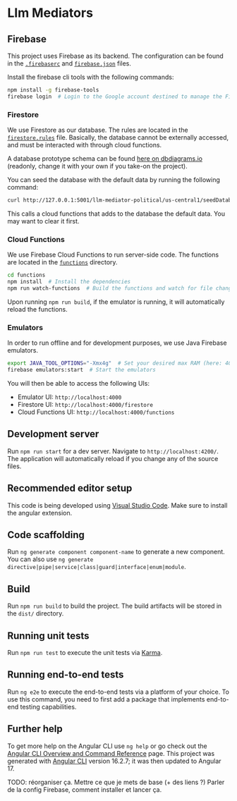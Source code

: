 # Llm Mediators

## Firebase

This project uses Firebase as its backend. The configuration can be found in the [`.firebaserc`](./.firebaserc) and [`firebase.json`](./firebase.json) files.

Install the firebase cli tools with the following commands:

```bash
npm install -g firebase-tools
firebase login  # Login to the Google account destined to manage the Firebase project
```

### Firestore

We use Firestore as our database. The rules are located in the [`firestore.rules`](./firestore.rules) file.
Basically, the database cannot be externally accessed, and must be interacted with through cloud functions.

A database prototype schema can be found [here on dbdiagrams.io](https://dbdiagram.io/d/Firebase-LLM-Mediation-660d473a03593b6b61123f24) (readonly, change it with your own if you take-on the project).

You can seed the database with the default data by running the following command:

```bash
curl http://127.0.0.1:5001/llm-mediator-political/us-central1/seedDatabase
```

This calls a cloud functions that adds to the database the default data. You may want to clear it first.

### Cloud Functions

We use Firebase Cloud Functions to run server-side code. The functions are located in the [`functions`](./functions) directory.

```bash
cd functions
npm install  # Install the dependencies
npm run watch-functions  # Build the functions and watch for file changes for rebuilding
```

Upon running `npm run build`, if the emulator is running, it will automatically reload the functions.

### Emulators

In order to run offline and for development purposes, we use Java Firebase emulators.

```bash
export JAVA_TOOL_OPTIONS="-Xmx4g"  # Set your desired max RAM (here: 4GB)
firebase emulators:start  # Start the emulators
```

You will then be able to access the following UIs:

- Emulator UI: `http://localhost:4000`
- Firestore UI: `http://localhost:4000/firestore`
- Cloud Functions UI: `http://localhost:4000/functions`

## Development server

Run `npm run start` for a dev server. Navigate to `http://localhost:4200/`. The application will automatically reload if you change any of the source files.

## Recommended editor setup

This code is being developed using [Visual Studio Code](https://code.visualstudio.com/). Make sure to install the angular extension.

## Code scaffolding

Run `ng generate component component-name` to generate a new component. You can also use `ng generate directive|pipe|service|class|guard|interface|enum|module`.

## Build

Run `npm run build` to build the project. The build artifacts will be stored in the `dist/` directory.

## Running unit tests

Run `npm run test` to execute the unit tests via [Karma](https://karma-runner.github.io).

## Running end-to-end tests

Run `ng e2e` to execute the end-to-end tests via a platform of your choice. To use this command, you need to first add a package that implements end-to-end testing capabilities.

## Further help

To get more help on the Angular CLI use `ng help` or go check out the [Angular CLI Overview and Command Reference](https://angular.io/cli) page. This project was generated with [Angular CLI](https://github.com/angular/angular-cli) version 16.2.7; it was then updated to Angular 17.

TODO: réorganiser ça. Mettre ce que je mets de base (+ des liens ?)
Parler de la config Firebase, comment installer et lancer ça.
